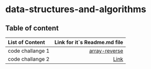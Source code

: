 # data-structures-and-algorithms

## Table of content

| List of Content | Link for it`s Readme.md file |
| :---     | ---: |
| code challange 1 | [array-reverse](./array-reverse/README.md)
| code challange 2 | [Link](./codeChallenge2/README.md)
